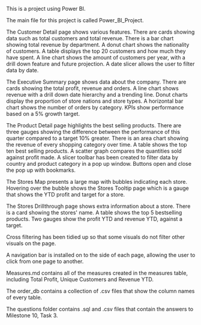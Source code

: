 This is a project using Power BI.

The main file for this project is called Power_BI_Project.

The Customer Detail page shows various features.
There are cards showing data such as total customers and total revenue.
There is a bar chart showing total revenue by department.
A donut chart shows the nationality of customers.
A table displays the top 20 customers and how much they have spent.
A line chart shows the amount of customers per year, with a drill down feature and future projection.
A date slicer allows the user to filter data by date.

The Executive Summary page shows data about the company.
There are cards showing the total profit, revenue and orders.
A line chart shows revenue with a drill down date hierarchy and a trending line.
Donut charts display the proportion of store nations and store types.
A horizontal bar chart shows the number of orders by category.
KPIs show performance based on a 5% growth target.

The Product Detail page highlights the best selling products.
There are three gauges showing the difference between the performance of this quarter compared to a target 10% greater.
There is an area chart showing the revenue of every shopping category over time.
A table shows the top ten best selling products.
A scatter graph compares the quantities sold against profit made.
A slicer toolbar has been created to filter data by country and product category in a pop up window. Buttons open and close the pop up with bookmarks.

The Stores Map presents a large map with bubbles indicating each store. Hovering over the bubble shows the Stores Tooltip page which is a gauge that shows the YTD profit and target for a store.

The Stores Drillthrough page shows extra information about a store.
There is a card showing the stores' name. A table shows the top 5 bestselling products. Two gauges show the profit YTD and revenue YTD, against a target.

Cross filtering has been tidied up so that some visuals do not filter other visuals on the page.

A navigation bar is installed on to the side of each page, allowing the user to click from one page to another.

Measures.md contains all of the measures created in the measures table, including Total Profit, Unique Customers and Revenue YTD.

The order_db contains a collection of .csv files that show the column names of every table.

The questions folder contains .sql and .csv files that contain the answers to Milestone 10, Task 3.
